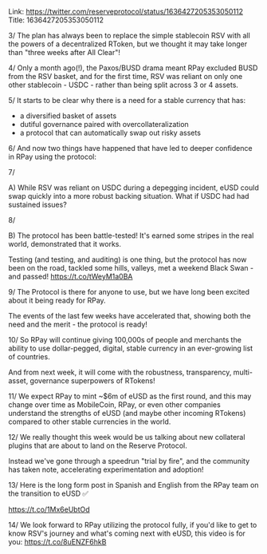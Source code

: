 Link:  https://twitter.com/reserveprotocol/status/1636427205353050112
Title: 1636427205353050112

3/ The plan has always been to replace the simple stablecoin RSV with all the powers of a decentralized RToken, but we thought it may take longer than "three weeks after All Clear"!

4/ Only a month ago(!), the Paxos/BUSD drama meant RPay excluded BUSD from the RSV basket, and for the first time, RSV was reliant on only one other stablecoin - USDC - rather than being split across 3 or 4 assets.

5/ It starts to be clear why there is a need for a stable currency that has:

- a diversified basket of assets
- dutiful governance paired with overcollateralization
- a protocol that can automatically swap out risky assets

6/ And now two things have happened that have led to deeper confidence in RPay using the protocol:

7/ 

A) While RSV was reliant on USDC during a depegging incident, eUSD could swap quickly into a more robust backing situation. What if USDC had had sustained issues?

8/ 

B) The protocol has been battle-tested! It's earned some stripes in the real world, demonstrated that it works.

Testing (and testing, and auditing) is one thing, but the protocol has now been on the road, tackled some hills, valleys, met a weekend Black Swan - and passed! https://t.co/tWeyM1a0BA

9/ The Protocol is there for anyone to use, but we have long been excited about it being ready for RPay.

The events of the last few weeks have accelerated that, showing both the need and the merit - the protocol is ready!

10/ So RPay will continue giving 100,000s of people and merchants the ability to use dollar-pegged, digital, stable currency in an ever-growing list of countries.

And from next week, it will come with the robustness, transparency, multi-asset, governance superpowers of RTokens!

11/ We expect RPay to mint ~$6m of eUSD as the first round, and this may change over time as MobileCoin, RPay, or even other companies understand the strengths of eUSD (and maybe other incoming RTokens) compared to other stable currencies in the world.

12/ We really thought this week would be us talking about new collateral plugins that are about to land on the Reserve Protocol.

Instead we've gone through a speedrun "trial by fire", and the community has taken note, accelerating experimentation and adoption!

13/ Here is the long form post in Spanish and English from the RPay team on the transition to eUSD ✅

https://t.co/1Mx6eUbtOd

14/ We look forward to RPay utilizing the protocol fully, if you'd like to get to know RSV's journey and what's coming next with eUSD, this video is for you: https://t.co/8uENZF6hkB